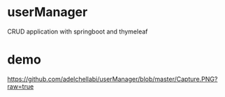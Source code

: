 # userManager
CRUD application with springboot and thymeleaf

# demo
https://github.com/adelchellabi/userManager/blob/master/Capture.PNG?raw=true

